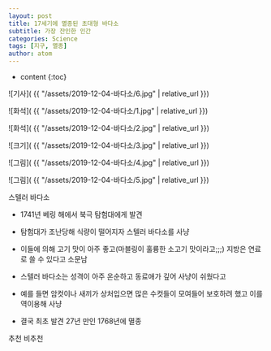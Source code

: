 ```yaml
---
layout: post
title: 17세기에 멸종된 초대형 바다소
subtitle: 가장 잔인한 인간
categories: Science
tags: [지구, 멸종]
author: atom
---
```


* content
{:toc}



![기사]( {{ "/assets/2019-12-04-바다소/6.jpg" | relative_url }})

![화석]( {{ "/assets/2019-12-04-바다소/1.jpg" | relative_url }})

![화석]( {{ "/assets/2019-12-04-바다소/2.jpg" | relative_url }})

![크기]( {{ "/assets/2019-12-04-바다소/3.jpg" | relative_url }})

![그림]( {{ "/assets/2019-12-04-바다소/4.jpg" | relative_url }})

![그림]( {{ "/assets/2019-12-04-바다소/5.jpg" | relative_url }})

스텔러 바다소

 

- 1741년 베링 해에서 북극 탐험대에게 발견

- 탐험대가 조난당해 식량이 떨어지자 스텔러 바다소를 사냥

- 이들에 의해 고기 맛이 아주 좋고(마블링이 훌륭한 소고기 맛이라고;;;) 지방은 연료로 쓸 수 있다고 소문남

- 스텔러 바다소는 성격이 아주 온순하고 동료애가 깊어 사냥이 쉬웠다고

- 예를 들면 암컷이나 새끼가 상처입으면 많은 수컷들이 모여들어 보호하려 했고 이를 역이용해 사냥

- 결국 최초 발견 27년 만인 1768년에 멸종

추천 비추천